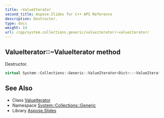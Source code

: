 ```yaml
---
title: ~ValueIterator
second_title: Aspose.Slides for C++ API Reference
description: Destructor.
type: docs
weight: 14
url: /cpp/system.collections.generic/valueiterator/~valueiterator/
---
```

## ValueIterator::~ValueIterator method


Destructor.

```cpp
virtual System::Collections::Generic::ValueIterator<Dict>::~ValueIterator()=default
```

## See Also

* Class [ValueIterator](../)
* Namespace [System::Collections::Generic](../../)
* Library [Aspose.Slides](../../../)
